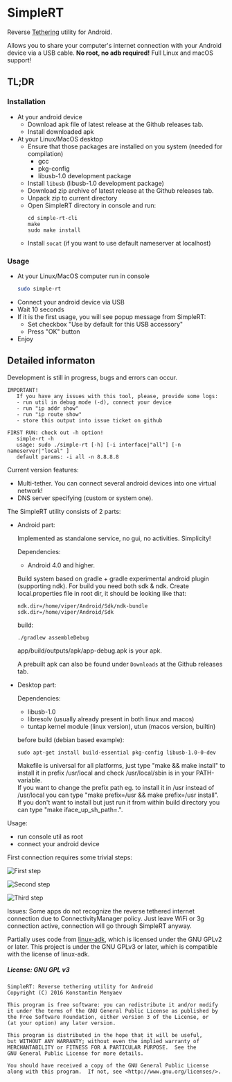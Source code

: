 # SimpleRT
Reverse [Tethering](https://en.wikipedia.org/wiki/Tethering) utility for Android.

Allows you to share your computer's internet connection with your Android device via a USB cable. **No root, no adb required!** Full Linux and macOS support!

## TL;DR
### Installation
* At your android device
  * Download apk file of latest release at the Github releases tab.
  * Install downloaded apk
* At your Linux/MacOS desktop
  * Ensure that those packages are installed on you system (needed for compilation)
    * gcc
    * pkg-config
    * libusb-1.0 development package
  * Install `libusb` (libusb-1.0 development package)
  * Download zip archive of latest release at the Github releases tab.
  * Unpack zip to current directory
  * Open SimpleRT directory in console and run:
    ```
    cd simple-rt-cli
    make
    sudo make install
    ```
  * Install `socat` (if you want to use default nameserver at localhost)
### Usage
* At your Linux/MacOS computer run in console
  ```sh
  sudo simple-rt
  ```
* Connect your android device via USB
* Wait 10 seconds
* If it is the first usage, you will see popup message from SimpleRT:
  * Set checkbox "Use by default for this USB accessory"
  * Press "OK" button
* Enjoy


## Detailed informaton
Development is still in progress, bugs and errors can occur.

```
IMPORTANT!
   If you have any issues with this tool, please, provide some logs:
   - run util in debug mode (-d), connect your device
   - run "ip addr show"
   - run "ip route show"
   - store this output into issue ticket on github
```

```
FIRST RUN: check out -h option!
   simple-rt -h
   usage: sudo ./simple-rt [-h] [-i interface|"all"] [-n nameserver|"local" ]
   default params: -i all -n 8.8.8.8
```

   Current version features:
   - Multi-tether. You can connect several android devices into one virtual network!
   - DNS server specifying (custom or system one).

The SimpleRT utility consists of 2 parts:

- Android part:

   Implemented as standalone service, no gui, no activities. Simplicity!

   Dependencies:
   - Android 4.0 and higher.

   Build system based on gradle + gradle experimental android plugin (supporting ndk). For build you need both sdk & ndk.
Create local.properties file in root dir, it should be looking like that:
   ```
   ndk.dir=/home/viper/Android/Sdk/ndk-bundle
   sdk.dir=/home/viper/Android/Sdk
   ```
   build:
   ```
   ./gradlew assembleDebug
   ```
   app/build/outputs/apk/app-debug.apk is your apk.

   A prebuilt apk can also be found under `Downloads` at the Github releases tab.

- Desktop part:

   Dependencies:
   - libusb-1.0
   - libresolv (usually already present in both linux and macos)
   - tuntap kernel module (linux version), utun (macos version, builtin)

   before build (debian based example):
   ```
   sudo apt-get install build-essential pkg-config libusb-1.0-0-dev
   ```

   Makefile is universal for all platforms, just type "make && make install" to install it in prefix /usr/local and
   check /usr/local/sbin is in your PATH-variable.  
   If you want to change the prefix path eg. to install it in /usr instead of /usr/local you can
   type "make prefix=/usr && make prefix=/usr install".  
   If you don't want to install but just run it from within build directory you can type "make iface_up_sh_path=.".

Usage:

- run console util as root
- connect your android device

First connection requires some trivial steps:

![First step](screens/accessory.png)

![Second step](screens/vpn.png)

![Third step](screens/connected.png)

Issues: Some apps do not recognize the reverse tethered internet connection due to ConnectivityManager policy. Just leave WiFi or 3g connection active, connection will go through SimpleRT anyway.

Partially uses code from [linux-adk](https://github.com/gibsson/linux-adk), which is licensed under the GNU GPLv2 or later. This project is under the GNU GPLv3 or later, which is compatible with the license of linux-adk.

##### License: GNU GPL v3

```
SimpleRT: Reverse tethering utility for Android
Copyright (C) 2016 Konstantin Menyaev

This program is free software: you can redistribute it and/or modify
it under the terms of the GNU General Public License as published by
the Free Software Foundation, either version 3 of the License, or
(at your option) any later version.

This program is distributed in the hope that it will be useful,
but WITHOUT ANY WARRANTY; without even the implied warranty of
MERCHANTABILITY or FITNESS FOR A PARTICULAR PURPOSE.  See the
GNU General Public License for more details.

You should have received a copy of the GNU General Public License
along with this program.  If not, see <http://www.gnu.org/licenses/>.
```
